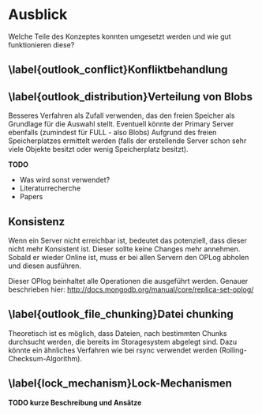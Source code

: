# Ausblick

Welche Teile des Konzeptes konnten umgesetzt werden und wie gut funktionieren diese?

## \label{outlook_conflict}Konfliktbehandlung

## \label{outlook_distribution}Verteilung von Blobs

Besseres Verfahren als Zufall verwenden, das den freien Speicher als Grundlage für die Auswahl stellt. Eventuell könnte der Primary Server ebenfalls (zumindest für FULL - also Blobs) Aufgrund des freien Speicherplatzes ermittelt werden (falls der erstellende Server schon sehr viele Objekte besitzt oder wenig Speicherplatz besitzt).

__TODO__

* Was wird sonst verwendet?
* Literaturrecherche
* Papers

## Konsistenz

Wenn ein Server nicht erreichbar ist, bedeutet das potenziell, dass dieser nicht mehr Konsistent ist. Dieser sollte keine Changes mehr annehmen. Sobald er wieder Online ist, muss er bei allen Servern den OPLog abholen und diesen ausführen.

Dieser OPlog beinhaltet alle Operationen die ausgeführt werden. Genauer beschrieben hier: <http://docs.mongodb.org/manual/core/replica-set-oplog/>

## \label{outlook_file_chunking}Datei chunking

Theoretisch ist es möglich, dass Dateien, nach bestimmten Chunks durchsucht werden, die bereits im Storagesystem abgelegt sind. Dazu könnte ein ähnliches Verfahren wie bei rsync verwendet werden (Rolling-Checksum-Algorithm).

## \label{lock_mechanism}Lock-Mechanismen

__TODO kurze Beschreibung und Ansätze__ 
